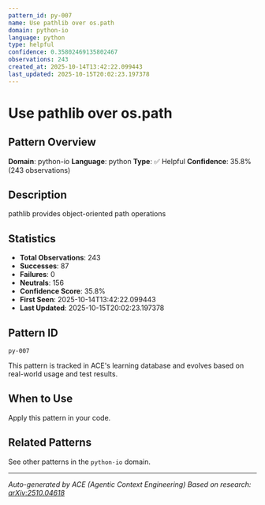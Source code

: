 ```yaml
---
pattern_id: py-007
name: Use pathlib over os.path
domain: python-io
language: python
type: helpful
confidence: 0.35802469135802467
observations: 243
created_at: 2025-10-14T13:42:22.099443
last_updated: 2025-10-15T20:02:23.197378
---
```

# Use pathlib over os.path

## Pattern Overview

**Domain**: python-io
**Language**: python
**Type**: ✅ Helpful
**Confidence**: 35.8% (243 observations)

## Description

pathlib provides object-oriented path operations

## Statistics

- **Total Observations**: 243
- **Successes**: 87
- **Failures**: 0
- **Neutrals**: 156
- **Confidence Score**: 35.8%
- **First Seen**: 2025-10-14T13:42:22.099443
- **Last Updated**: 2025-10-15T20:02:23.197378

## Pattern ID

```
py-007
```

This pattern is tracked in ACE's learning database and evolves based on real-world usage and test results.

## When to Use

Apply this pattern in your code.

## Related Patterns

See other patterns in the `python-io` domain.

---

*Auto-generated by ACE (Agentic Context Engineering)*
*Based on research: [arXiv:2510.04618](https://arxiv.org/abs/2510.04618)*
